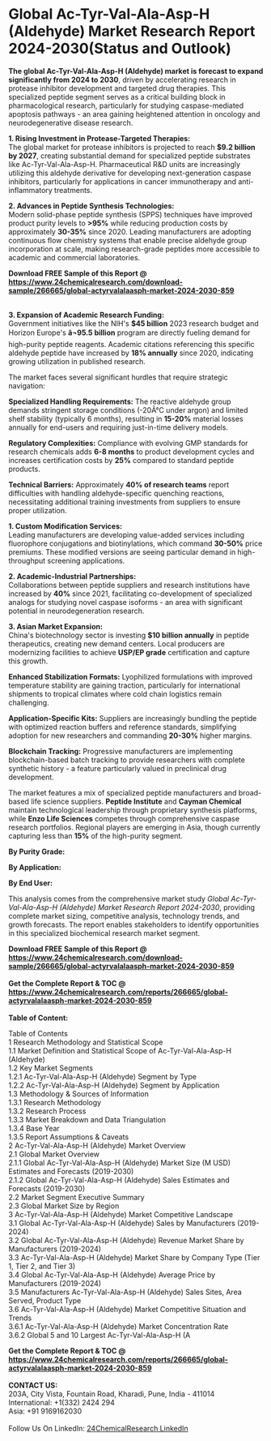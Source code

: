 <h1>Global Ac-Tyr-Val-Ala-Asp-H (Aldehyde) Market Research Report 2024-2030(Status and Outlook)</h1><p><strong>The global Ac-Tyr-Val-Ala-Asp-H (Aldehyde) market is forecast to expand significantly from 2024 to 2030</strong>, driven by accelerating research in protease inhibitor development and targeted drug therapies. This specialized peptide segment serves as a critical building block in pharmacological research, particularly for studying caspase-mediated apoptosis pathways - an area gaining heightened attention in oncology and neurodegenerative disease research.</p><p><strong>1. Rising Investment in Protease-Targeted Therapies:</strong><br>
The global market for protease inhibitors is projected to reach <strong>$9.2 billion by 2027</strong>, creating substantial demand for specialized peptide substrates like Ac-Tyr-Val-Ala-Asp-H. Pharmaceutical R&amp;D units are increasingly utilizing this aldehyde derivative for developing next-generation caspase inhibitors, particularly for applications in cancer immunotherapy and anti-inflammatory treatments.</p><p><strong>2. Advances in Peptide Synthesis Technologies:</strong><br>
Modern solid-phase peptide synthesis (SPPS) techniques have improved product purity levels to <strong>&gt;95%</strong> while reducing production costs by approximately <strong>30-35%</strong> since 2020. Leading manufacturers are adopting continuous flow chemistry systems that enable precise aldehyde group incorporation at scale, making research-grade peptides more accessible to academic and commercial laboratories.</p><div><b>Download FREE Sample of this Report @ 
            <a href="https://www.24chemicalresearch.com/download-sample/266665/global-actyrvalalaasph-market-2024-2030-859">
            https://www.24chemicalresearch.com/download-sample/266665/global-actyrvalalaasph-market-2024-2030-859</a></b></div><br><p><strong>3. Expansion of Academic Research Funding:</strong><br>
Government initiatives like the NIH's <strong>$45 billion</strong> 2023 research budget and Horizon Europe's <strong>â¬95.5 billion</strong> program are directly fueling demand for high-purity peptide reagents. Academic citations referencing this specific aldehyde peptide have increased by <strong>18% annually</strong> since 2020, indicating growing utilization in published research.</p><p>The market faces several significant hurdles that require strategic navigation:</p><p><strong>Specialized Handling Requirements:</strong> The reactive aldehyde group demands stringent storage conditions (-20Â°C under argon) and limited shelf stability (typically 6 months), resulting in <strong>15-20%</strong> material losses annually for end-users and requiring just-in-time delivery models.</p><p><strong>Regulatory Complexities:</strong> Compliance with evolving GMP standards for research chemicals adds <strong>6-8 months</strong> to product development cycles and increases certification costs by <strong>25%</strong> compared to standard peptide products.</p><p><strong>Technical Barriers:</strong> Approximately <strong>40% of research teams</strong> report difficulties with handling aldehyde-specific quenching reactions, necessitating additional training investments from suppliers to ensure proper utilization.</p><p><strong>1. Custom Modification Services:</strong><br>
Leading manufacturers are developing value-added services including fluorophore conjugations and biotinylations, which command <strong>30-50%</strong> price premiums. These modified versions are seeing particular demand in high-throughput screening applications.</p><p><strong>2. Academic-Industrial Partnerships:</strong><br>
Collaborations between peptide suppliers and research institutions have increased by <strong>40%</strong> since 2021, facilitating co-development of specialized analogs for studying novel caspase isoforms - an area with significant potential in neurodegeneration research.</p><p><strong>3. Asian Market Expansion:</strong><br>
China's biotechnology sector is investing <strong>$10 billion annually</strong> in peptide therapeutics, creating new demand centers. Local producers are modernizing facilities to achieve <strong>USP/EP grade</strong> certification and capture this growth.</p><p><strong>Enhanced Stabilization Formats:</strong> Lyophilized formulations with improved temperature stability are gaining traction, particularly for international shipments to tropical climates where cold chain logistics remain challenging.</p><p><strong>Application-Specific Kits:</strong> Suppliers are increasingly bundling the peptide with optimized reaction buffers and reference standards, simplifying adoption for new researchers and commanding <strong>20-30%</strong> higher margins.</p><p><strong>Blockchain Tracking:</strong> Progressive manufacturers are implementing blockchain-based batch tracking to provide researchers with complete synthetic history - a feature particularly valued in preclinical drug development.</p><p>The market features a mix of specialized peptide manufacturers and broad-based life science suppliers. <strong>Peptide Institute</strong> and <strong>Cayman Chemical</strong> maintain technological leadership through proprietary synthesis platforms, while <strong>Enzo Life Sciences</strong> competes through comprehensive caspase research portfolios. Regional players are emerging in Asia, though currently capturing less than <strong>15%</strong> of the high-purity segment.</p><p><strong>By Purity Grade:</strong></p><p><strong>By Application:</strong></p><p><strong>By End User:</strong></p><p>This analysis comes from the comprehensive market study <em>Global Ac-Tyr-Val-Ala-Asp-H (Aldehyde) Market Research Report 2024-2030</em>, providing complete market sizing, competitive analysis, technology trends, and growth forecasts. The report enables stakeholders to identify opportunities in this specialized biochemical research market segment.</p><div><b>Download FREE Sample of this Report @ 
            <a href="https://www.24chemicalresearch.com/download-sample/266665/global-actyrvalalaasph-market-2024-2030-859">
            https://www.24chemicalresearch.com/download-sample/266665/global-actyrvalalaasph-market-2024-2030-859</a></b></div><br><div><b>Get the Complete Report & TOC @ 
            <a href="https://www.24chemicalresearch.com/reports/266665/global-actyrvalalaasph-market-2024-2030-859">
            https://www.24chemicalresearch.com/reports/266665/global-actyrvalalaasph-market-2024-2030-859</a></b></div><br>
            <b>Table of Content:</b><p>Table of Contents<br />
1 Research Methodology and Statistical Scope<br />
1.1 Market Definition and Statistical Scope of Ac-Tyr-Val-Ala-Asp-H (Aldehyde)<br />
1.2 Key Market Segments<br />
1.2.1 Ac-Tyr-Val-Ala-Asp-H (Aldehyde) Segment by Type<br />
1.2.2 Ac-Tyr-Val-Ala-Asp-H (Aldehyde) Segment by Application<br />
1.3 Methodology & Sources of Information<br />
1.3.1 Research Methodology<br />
1.3.2 Research Process<br />
1.3.3 Market Breakdown and Data Triangulation<br />
1.3.4 Base Year<br />
1.3.5 Report Assumptions & Caveats<br />
2 Ac-Tyr-Val-Ala-Asp-H (Aldehyde) Market Overview<br />
2.1 Global Market Overview<br />
2.1.1 Global Ac-Tyr-Val-Ala-Asp-H (Aldehyde) Market Size (M USD) Estimates and Forecasts (2019-2030)<br />
2.1.2 Global Ac-Tyr-Val-Ala-Asp-H (Aldehyde) Sales Estimates and Forecasts (2019-2030)<br />
2.2 Market Segment Executive Summary<br />
2.3 Global Market Size by Region<br />
3 Ac-Tyr-Val-Ala-Asp-H (Aldehyde) Market Competitive Landscape<br />
3.1 Global Ac-Tyr-Val-Ala-Asp-H (Aldehyde) Sales by Manufacturers (2019-2024)<br />
3.2 Global Ac-Tyr-Val-Ala-Asp-H (Aldehyde) Revenue Market Share by Manufacturers (2019-2024)<br />
3.3 Ac-Tyr-Val-Ala-Asp-H (Aldehyde) Market Share by Company Type (Tier 1, Tier 2, and Tier 3)<br />
3.4 Global Ac-Tyr-Val-Ala-Asp-H (Aldehyde) Average Price by Manufacturers (2019-2024)<br />
3.5 Manufacturers Ac-Tyr-Val-Ala-Asp-H (Aldehyde) Sales Sites, Area Served, Product Type<br />
3.6 Ac-Tyr-Val-Ala-Asp-H (Aldehyde) Market Competitive Situation and Trends<br />
3.6.1 Ac-Tyr-Val-Ala-Asp-H (Aldehyde) Market Concentration Rate<br />
3.6.2 Global 5 and 10 Largest Ac-Tyr-Val-Ala-Asp-H (A</p><div><b>Get the Complete Report & TOC @ 
            <a href="https://www.24chemicalresearch.com/reports/266665/global-actyrvalalaasph-market-2024-2030-859">
            https://www.24chemicalresearch.com/reports/266665/global-actyrvalalaasph-market-2024-2030-859</a></b></div><br><b>CONTACT US:</b><br>
            203A, City Vista, Fountain Road, Kharadi, Pune, India - 411014<br>
            International: +1(332) 2424 294<br>
            Asia: +91 9169162030 <br><br>
            Follow Us On LinkedIn: <a href="https://www.linkedin.com/company/24chemicalresearch/">24ChemicalResearch LinkedIn</a>
